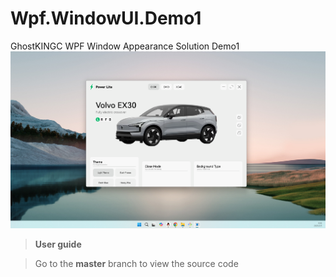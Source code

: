 # Wpf.WindowUI.Demo1
GhostKINGC WPF Window Appearance Solution Demo1
  ![](preview.png)

> **User guide**

> Go to the **master** branch to view the source code
